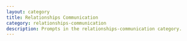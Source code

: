 ```yaml
---
layout: category
title: Relationships Communication
category: relationships-communication
description: Prompts in the relationships-communication category.
---
```


